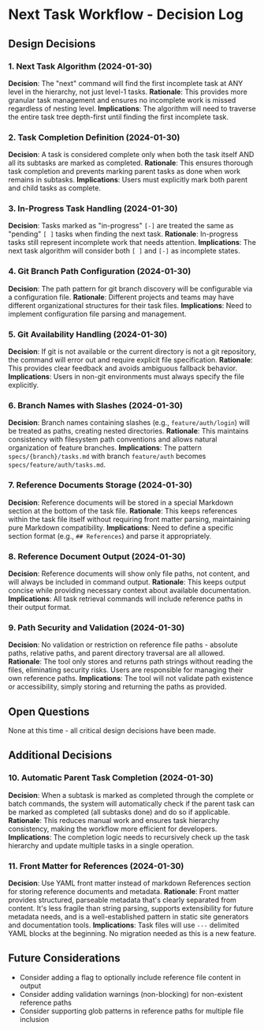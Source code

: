 # Next Task Workflow - Decision Log

## Design Decisions

### 1. Next Task Algorithm (2024-01-30)
**Decision**: The "next" command will find the first incomplete task at ANY level in the hierarchy, not just level-1 tasks.
**Rationale**: This provides more granular task management and ensures no incomplete work is missed regardless of nesting level.
**Implications**: The algorithm will need to traverse the entire task tree depth-first until finding the first incomplete task.

### 2. Task Completion Definition (2024-01-30)
**Decision**: A task is considered complete only when both the task itself AND all its subtasks are marked as completed.
**Rationale**: This ensures thorough task completion and prevents marking parent tasks as done when work remains in subtasks.
**Implications**: Users must explicitly mark both parent and child tasks as complete.

### 3. In-Progress Task Handling (2024-01-30)
**Decision**: Tasks marked as "in-progress" `[-]` are treated the same as "pending" `[ ]` tasks when finding the next task.
**Rationale**: In-progress tasks still represent incomplete work that needs attention.
**Implications**: The next task algorithm will consider both `[ ]` and `[-]` as incomplete states.

### 4. Git Branch Path Configuration (2024-01-30)
**Decision**: The path pattern for git branch discovery will be configurable via a configuration file.
**Rationale**: Different projects and teams may have different organizational structures for their task files.
**Implications**: Need to implement configuration file parsing and management.

### 5. Git Availability Handling (2024-01-30)
**Decision**: If git is not available or the current directory is not a git repository, the command will error out and require explicit file specification.
**Rationale**: This provides clear feedback and avoids ambiguous fallback behavior.
**Implications**: Users in non-git environments must always specify the file explicitly.

### 6. Branch Names with Slashes (2024-01-30)
**Decision**: Branch names containing slashes (e.g., `feature/auth/login`) will be treated as paths, creating nested directories.
**Rationale**: This maintains consistency with filesystem path conventions and allows natural organization of feature branches.
**Implications**: The pattern `specs/{branch}/tasks.md` with branch `feature/auth` becomes `specs/feature/auth/tasks.md`.

### 7. Reference Documents Storage (2024-01-30)
**Decision**: Reference documents will be stored in a special Markdown section at the bottom of the task file.
**Rationale**: This keeps references within the task file itself without requiring front matter parsing, maintaining pure Markdown compatibility.
**Implications**: Need to define a specific section format (e.g., `## References`) and parse it appropriately.

### 8. Reference Document Output (2024-01-30)
**Decision**: Reference documents will show only file paths, not content, and will always be included in command output.
**Rationale**: This keeps output concise while providing necessary context about available documentation.
**Implications**: All task retrieval commands will include reference paths in their output format.

### 9. Path Security and Validation (2024-01-30)
**Decision**: No validation or restriction on reference file paths - absolute paths, relative paths, and parent directory traversal are all allowed.
**Rationale**: The tool only stores and returns path strings without reading the files, eliminating security risks. Users are responsible for managing their own reference paths.
**Implications**: The tool will not validate path existence or accessibility, simply storing and returning the paths as provided.

## Open Questions

None at this time - all critical design decisions have been made.

## Additional Decisions

### 10. Automatic Parent Task Completion (2024-01-30)
**Decision**: When a subtask is marked as completed through the complete or batch commands, the system will automatically check if the parent task can be marked as completed (all subtasks done) and do so if applicable.
**Rationale**: This reduces manual work and ensures task hierarchy consistency, making the workflow more efficient for developers.
**Implications**: The completion logic needs to recursively check up the task hierarchy and update multiple tasks in a single operation.

### 11. Front Matter for References (2024-01-30)
**Decision**: Use YAML front matter instead of markdown References section for storing reference documents and metadata.
**Rationale**: Front matter provides structured, parseable metadata that's clearly separated from content. It's less fragile than string parsing, supports extensibility for future metadata needs, and is a well-established pattern in static site generators and documentation tools.
**Implications**: Task files will use `---` delimited YAML blocks at the beginning. No migration needed as this is a new feature.

## Future Considerations

- Consider adding a flag to optionally include reference file content in output
- Consider adding validation warnings (non-blocking) for non-existent reference paths
- Consider supporting glob patterns in reference paths for multiple file inclusion